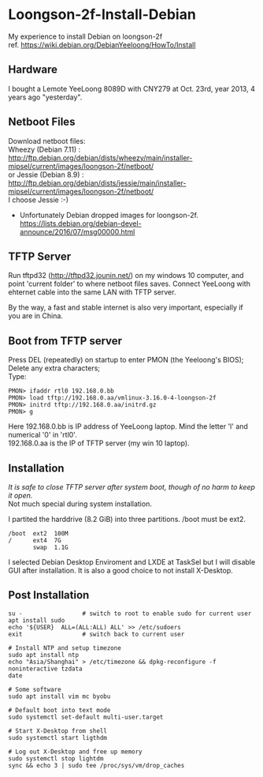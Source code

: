 # Loongson-2f-Install-Debian
My experience to install Debian on loongson-2f  
ref. https://wiki.debian.org/DebianYeeloong/HowTo/Install  

## Hardware
I bought a Lemote YeeLoong 8089D with CNY279 at Oct. 23rd, year 2013, 4 years ago "yesterday".  

## Netboot Files
Download netboot files:  
Wheezy (Debian 7.11) : http://ftp.debian.org/debian/dists/wheezy/main/installer-mipsel/current/images/loongson-2f/netboot/  
or
Jessie (Debian 8.9)  : http://ftp.debian.org/debian/dists/jessie/main/installer-mipsel/current/images/loongson-2f/netboot/  
I choose Jessie :-)  

* Unfortunately Debian dropped images for loongson-2f. https://lists.debian.org/debian-devel-announce/2016/07/msg00000.html  

## TFTP Server
Run tftpd32 (http://tftpd32.jounin.net/) on my windows 10 computer, and point 'current folder' to where netboot files saves. 
Connect YeeLoong with ehternet cable into the same LAN with TFTP server.  

By the way, a fast and stable internet is also very important, especially if you are in China.  

## Boot from TFTP server
Press DEL (repeatedly) on startup to enter PMON (the Yeeloong's BIOS);  
Delete any extra characters;  
Type:  
```
PMON> ifaddr rtl0 192.168.0.bb
PMON> load tftp://192.168.0.aa/vmlinux-3.16.0-4-loongson-2f
PMON> initrd tftp://192.168.0.aa/initrd.gz
PMON> g
```
Here 192.168.0.bb is IP address of YeeLoong laptop. Mind the letter 'l' and numerical '0' in 'rtl0'.  
192.168.0.aa is the IP of TFTP server (my win 10 laptop).  

## Installation 
*It is safe to close TFTP server after system boot, though of no harm to keep it open.*  
Not much special during system installation.  

I partited the harddrive (8.2 GiB) into three partitions. /boot must be ext2.    
```
/boot  ext2  100M
/      ext4  7G
       swap  1.1G
```

I selected Debian Desktop Enviroment and LXDE at TaskSel but I will disable GUI after installation. It is also a good choice to not install X-Desktop.  


## Post Installation  
```
su -                 # switch to root to enable sudo for current user
apt install sudo
echo '${USER}  ALL=(ALL:ALL) ALL' >> /etc/sudoers
exit                 # switch back to current user

# Install NTP and setup timezone
sudo apt install ntp
echo "Asia/Shanghai" > /etc/timezone && dpkg-reconfigure -f noninteractive tzdata
date

# Some software
sudo apt install vim mc byobu

# Default boot into text mode 
sudo systemctl set-default multi-user.target

# Start X-Desktop from shell
sudo systemctl start ligthdm

# Log out X-Desktop and free up memory
sudo systemctl stop lightdm
sync && echo 3 | sudo tee /proc/sys/vm/drop_caches



```



